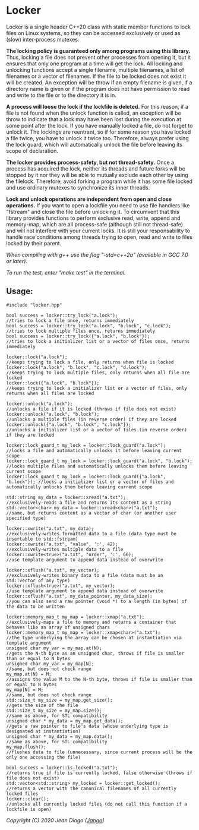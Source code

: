 # Locker

Locker is a single header C++20 class with static member functions to lock files on Linux systems, so they can be accessed exclusively or used as (slow) inter-process mutexes.

**The locking policy is guaranteed only among programs using this library.** Thus, locking a file does not prevent other processes from opening it, but it ensures that only one program at a time will get the lock. All locking and unlocking functions accept a single filename, multiple filenames, a list of filenames or a vector of filenames. If the file to be locked does not exist it will be created. An exception will be throw if an empty filename is given, if a directory name is given or if the program does not have permission to read and write to the file or to the directory it is in.

**A process will loose the lock if the lockfile is deleted.** For this reason, if a file is not found when the unlock function is called, an exception will be throw to indicate that a lock may have been lost during the execution at some point after the lock. If you have manually locked a file, do not forget to unlock it. The lockings are reentrant, so if for some reason you have locked a file twice, you have to unlock it twice too. Therefore, always prefer using the lock guard, which will automatically unlock the file before leaving its scope of declaration.

**The locker provides process-safety, but not thread-safety.** Once a process has acquired the lock, neither its threads and future forks will be stopped by it nor they will be able to mutually exclude each other by using the filelock. Therefore, avoid forking a program while it has some file locked and use ordinary mutexes to synchronize its inner threads.

**Lock and unlock operations are independent from open and close operations.** If you want to open a lockfile you need to use file handlers like "fstream" and close the file before unlocking it. To circumvent that this library provides functions to perform exclusive read, write, append and memory-map, which are all process-safe (although still not thread-safe) and will not interfere with your current locks. It is still your responsability to handle race conditions among threads trying to open, read and write to files locked by their parent.

*When compiling with g++ use the flag "-std=c++2a" (available in GCC 7.0 or later).*

*To run the test, enter "make test" in the terminal.*

## Usage:

	#include "locker.hpp"
	
	bool success = locker::try_lock("a.lock");                               //tries to lock a file once, returns immediately
	bool success = locker::try_lock("a.lock", "b.lock", "c.lock");           //tries to lock multiple files once, returns immediately
	bool success = locker::try_lock({"a.lock", "b.lock"});                   //tries to lock a initializer list or a vector of files once, returns immediately
	
	locker::lock("a.lock");                                                  //keeps trying to lock a file, only returns when file is locked
	locker::lock("a.lock", "b.lock", "c.lock", "d.lock");                    //keeps trying to lock multiple files, only returns when all file are locked
	locker::lock({"a.lock", "b.lock"});                                      //keeps trying to lock a initializer list or a vector of files, only returns when all files are locked
	
	locker::unlock("a.lock");                                                //unlocks a file if it is locked (throws if file does not exist)
	locker::unlock("a.lock", "b.lock");                                      //unlocks a multiple files (in reverse order) if they are locked
	locker::unlock({"a.lock", "b.lock", "c.lock"});                          //unlocks a initializer list or a vector of files (in reverse order) if they are locked
	
	locker::lock_guard_t my_lock = locker::lock_guard("a.lock");             //locks a file and automatically unlocks it before leaving current scope
	locker::lock_guard_t my_lock = locker::lock_guard("a.lock", "b.lock");   //locks multiple files and automatically unlocks them before leaving current scope
	locker::lock_guard_t my_lock = locker::lock_guard({"a.lock", "b.lock"}); //locks a initializer list or a vector of files and automatically unlocks them before leaving current scope
	
	std::string my_data = locker::xread("a.txt");                            //exclusively-reads a file and returns its content as a string
	std::vector<char> my_data = locker::xread<char>("a.txt");                //same, but returns content as a vector of char (or another user specified type)
	
	locker::xwrite("a.txt", my_data);                                        //exclusively-writes formatted data to a file (data type must be insertable to std::fstream)
	locker::xwrite("a.txt", "value", ':', 42);                               //exclusively-writes multiple data to a file
	locker::xwrite<true>("a.txt", "order", ':', 66);                         //use template argument to append data instead of overwrite
	
	locker::xflush("a.txt", my_vector);                                      //exclusively-writes binary data to a file (data must be an std::vector of any type)
	locker::xflush<true>("a.txt", my_vector);                                //use template argument to append data instead of overwrite
	locker::xflush("a.txt", my_data_pointer, my_data_size);                  //you can also send a raw pointer (void *) to a length (in bytes) of the data to be written
	
	locker::memory_map_t my_map = locker::xmap("a.txt");                     //exclusively-maps a file to memory and returns a container that behaves like an array of unsigned chars
	locker::memory_map_t my_map = locker::xmap<char>("a.txt");               //the type underlying the array can be chosen at instantiation via template argument
	unsigned char my_var = my_map.at(N);                                     //gets the N-th byte as an unsigned char, throws if file is smaller than or equal to N bytes
	unsigned char my_var = my_map[N];                                        //same, but does not check range
	my_map.at(N) = M;                                                        //assigns the value M to the N-th byte, throws if file is smaller than or equal to N bytes
	my_map[N] = M;                                                           //same, but does not check range
	std::size_t my_size = my_map.get_size();                                 //gets the size of the file
	std::size_t my_size = my_map.size();                                     //same as above, for STL compatibility
	unsigned char * my_data = my_map.get_data();                             //gets a raw pointer to file's data (whose underlying type is designated at instantiation)
	unsigned char * my_data = my_map.data();                                 //same as above, for STL compatibility
	my_map.flush();                                                          //flushes data to file (unnecessary, since current process will be the only one accessing the file)
	
	bool success = locker::is_locked("a.txt");                               //returns true if file is currently locked, false otherwise (throws if file does not exist)
	std::vector<std::string> my_locked = locker::get_locked();               //returns a vector with the canonical filenames of all currently locked files
	locker::clear();                                                         //unlocks all currently locked files (do not call this function if a lockfile is open)

*Copyright (C) 2020 Jean Diogo ([Jango](mailto:jeandiogo@gmail.com))*
